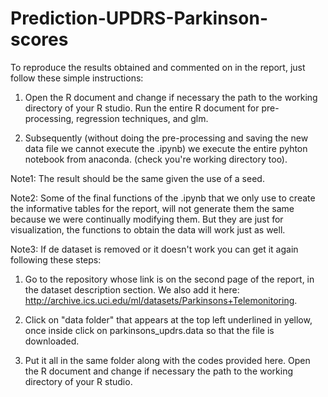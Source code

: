 # Prediction-UPDRS-Parkinson-scores
To reproduce the results obtained and commented on in the report, just follow these simple instructions:

1. Open the R document and change if necessary the path to the working directory of your R studio. Run the entire R document for pre-processing, regression techniques, and glm. 

2. Subsequently (without doing the pre-processing and saving the new data file we cannot execute the .ipynb) we execute the entire pyhton notebook from anaconda. (check you're working directory too).


Note1: The result should be the same given the use of a seed.

Note2: Some of the final functions of the .ipynb that we only use to create the informative tables for the report, will not generate them the same because we were continually modifying them. But they are just for visualization, the functions to obtain the data will work just as well.


Note3: If de dataset is removed or it doesn't work you can get it again following these steps:

1. Go to the repository whose link is on the second page of the report, in the dataset description section. We also add it here: http://archive.ics.uci.edu/ml/datasets/Parkinsons+Telemonitoring.

2. Click on "data folder" that appears at the top left underlined in yellow, once inside click on parkinsons_updrs.data so that the file is downloaded.

3. Put it all in the same folder along with the codes provided here. Open the R document and change if necessary the path to the working directory of your R studio.
